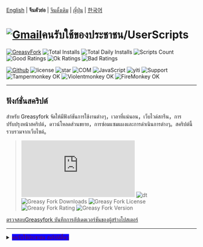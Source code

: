 [English](/en/scripts/497346 "Greasyfork Utility Toolkit") | **จีนตัวย่อ** | [จีนดั้งเดิม](/zh-TW/scripts/497346 "Greasyfork Utility Toolkit") | [ญี่ปุ่น](/ja/scripts/497346 "Greasyfork Utility Toolkit") | [한국어](/ko/scripts/497346 "Greasyfork Utility Toolkit")

# [![Gmail](https://img.shields.io/badge/Contact-Gmail-yellow?svg&)](mailto:toniaiwanowskiskr47@gmail.com)คนรับใช้ของประชาชน/UserScripts

[![GreasyFork](https://img.shields.io/static/v1?label=%20&message=GreasyFork&style=flat-square&labelColor=7B0000&color=960000&logo=data:image/png;base64,iVBORw0KGgoAAAANSUhEUgAAABAAAAAQCAYAAAAf8/9hAAAABmJLR0QA/wD/AP+gvaeTAAAACXBIWXMAAAsTAAALEwEAmpwYAAAAB3RJTUUH3ggEBCQHM3fXsAAAAVdJREFUOMudkz2qwkAUhc/goBaGJBgUtBCZyj0ILkpwAW7Bws4yO3AHLiCtEFD8KVREkoiFxZzX5A2KGfN4F04zMN+ce+5c4LMUgDmANYBnrnV+plBSi+FwyHq9TgA2LQpvCiEiABwMBtzv95RSfoNEHy8DYBzHrNVqVEr9BWKcqNFoxF6vx3a7zc1mYyC73a4MogBg7vs+z+czO50OW60Wt9stK5UKp9Mpj8cjq9WqDTBHnjAdxzGQZrPJw+HA31oulzbAWgLoA0CWZVBKIY5jzGYzdLtdE9DlcrFNrY98zobqOA6TJKHW2jg4nU5sNBpFDp6mhVe5?svg&VasUwDHm9Xqm15u12o+/7Hy0gD8KatOd5vN/v1FozTVN6nkchxFuI6hsAAIMg4OPxMJCXdtTbR7JJCMEgCJhlGUlyPB4XfumozInrupxMJpRSRtZlKoNYl+m/6/wDuWAjtPfsQuwAAAAASUVORK5CYII= "Greasyfork")](https://greasyfork.org/users/1169082)
![Total Installs](https://img.shields.io/badge/dynamic/json?color=0084ff&label=Total%20Installs&query=$.totalInstalls&url=https://raw.githubusercontent.com/10086100886/UserScripts/main/docs/total_installs.json)
![Total Daily Installs](https://img.shields.io/badge/dynamic/json?color=0084ff&label=Total%20Daily%20Installs&query=$.totalDailyInstalls&url=https://raw.githubusercontent.com/10086100886/UserScripts/main/docs/total_installs.json)
![Scripts Count](https://img.shields.io/badge/dynamic/json?color=1E90FF&label=Scripts%20Count&query=$.numScripts&url=https://raw.githubusercontent.com/10086100886/UserScripts/main/docs/total_installs.json)
![Good Ratings](https://img.shields.io/badge/dynamic/json?color=4CAF50&label=Good%20Ratings&query=$.totalGoodRatings&url=https://raw.githubusercontent.com/10086100886/UserScripts/main/docs/total_installs.json)
![Ok Ratings](https://img.shields.io/badge/dynamic/json?color=FF9800&label=Ok%20Ratings&query=$.totalOkRatings&url=https://raw.githubusercontent.com/10086100886/UserScripts/main/docs/total_installs.json)
![Bad Ratings](https://img.shields.io/badge/dynamic/json?color=F44336&label=Bad%20Ratings&query=$.totalBadRatings&url=https://raw.githubusercontent.com/10086100886/UserScripts/main/docs/total_installs.json)

[![Github](https://img.shields.io/badge/Github-100000?svg&logo=github&logoColor=white)](https://github.com/10086100886/)
![license](https://img.shields.io/github/license/10086100886/UserScripts?svg&style=flat-square&color=4285dd&logo=github)
![star](https://img.shields.io/github/forks/10086100886/UserScripts?svg&style=flat-square&label=Fork&color=4285dd&logo=github" "จำนวนแบบจำลอง")
![COM](https://img.shields.io/badge/CopyRight-คนรับใช้ของประชาชน-4285dd" "คนรับใช้ของประชาชน为人民服务")
![JavaScript](https://img.shields.io/badge/JavaScript-323330?svg&logo=javascript&logoColor=F7DF1E "JavaScript")
![yiti](https://img.shields.io/github/issues/10086100886/UserScripts/github-chinese?style=flat-square&logo=github&label=Issue "ปัญหา")
![Support](https://img.shields.io/badge/Support-Chrome%7CFirefox%7CEdge-blue?svg&)
![**Tampermonkey OK**](https://img.shields.io/badge/Tampermonkey-OK-006989?labelColor=012A36)
![**Violentmonkey OK**](https://img.shields.io/badge/Violentmonkey-OK-006989?labelColor=4B3F72)
![**FireMonkey OK**](https://img.shields.io/badge/FireMonkey-OK-006989?labelColor=885053)

---

## ฟังก์ชั่นสคริปต์

สำหรับ Greasyfork จัดให้มีฟังก์ชันการใช้งานต่างๆ，เวลาที่แน่นอน，เว็บไวด์สกรีน，การปรับปรุงหน้าสคริปต์，ดาวน์โหลดส่วนขยาย，การซ่อมแซมแผงและการดำเนินการต่างๆ。สคริปต์นี้รวบรวมจากเว็บไซต์。
>![size](https://img.shields.io/github/size/10086100886/UserScripts/Greasyfork%20Utility%20Toolkit.user.js?color=%23990000)
![dt](https://img.shields.io/greasyfork/dt/497346?color=%23990000&label=Installs)
![Greasy Fork Downloads](https://img.shields.io/greasyfork/dd/497346?color=%23990000)
![Greasy Fork License](https://img.shields.io/greasyfork/l/497346?color=%23990000)
![Greasy Fork Rating](https://img.shields.io/greasyfork/rating-count/497346?color=%23990000)
![Greasy Fork Version](https://img.shields.io/greasyfork/v/497346?color=%23990000)

  <p><a href="#:~:text=อัพเดทข้อมูล">ตรวจสอบGreasyfork บันทึกการอัปเดตเวอร์ชันของผู้สร้างโปสเตอร์</a></p>

---

<details>
    <summary><mark style="background-color: rgb(17, 0, 255); color: rgb(122, 11, 39);">คนรับใช้ประชาชน สคริปต์อื่นๆ</mark></summary>
    <table>
        <thead>
            <tr>
                <th>ชื่อสคริปต์</th>
                <th>คำอธิบายสคริปต์</th>
                <th>GitHub</th>
                <th>Greasyfork</th>
            </tr>
        </thead>
        <tbody>
            <tr>
                <td><a href="/zh-CN/scripts/497346" target="_blank"><strong>Greasyfork ช่างกาว</strong></a></td>
                <td>ยกระดับgreasyfork,คัดลอกรหัส，ดาวน์โหลดสคริปต์，เวลาที่แม่นยำเป็นวินาที，การล้างข้อมูลหน้าแรก，หารือเกี่ยวกับรายงานแบบคลิกเดียว，เพิ่มการดาวน์โหลดรายการสคริปต์ข้ามรหัสแล้ว ตกแต่งมุมมองโค้ดและแสดงไฟล์อ้างอิงโค้ด，แสดงไอคอนสคริปต์，ข้ามไปที่สคริปต์สำหรับผู้ใหญ่และการดำเนินการอื่นๆ</td>
                <td><a
                        href="https://raw.githubusercontent.com/10086100886/UserScripts/main/Greasyfork%20Utility%20Toolkit.user.js">ติดตั้ง</a>
                </td>
                <td><a href="https://update.greasyfork.org/scripts/497346.user.js"><img
                            src="https://img.shields.io/greasyfork/dt/497346?color=%23990000&label=Installs"><br>ติดตั้ง</a>
                </td>
            </tr>
            <tr>

                <td><a href="/zh-CN/scripts/497403" target="_blank"><strong>คัดลอกเวอร์ชันแก้ไขที่ได้รับอนุญาต</strong></a></td>
                <td>ห้ามหน้าเว็บไม่ให้เซ่อในเวอร์ชันที่แก้ไขแล้ว，สีเขียวเพื่อการเปิดตัว，ห้ามสีแดง，ทิศทางชั่วคราวสีส้ม</td>
                <td><a
                        href="https://raw.githubusercontent.com/10086100886/UserScripts/main/clipboard.user.js">ติดตั้ง</a>
                </td>
                <td><a href="https://update.greasyfork.org/scripts/497403.user.js"><img
                            src="https://img.shields.io/greasyfork/dt/497403?color=%23990000&label=Installs"><br>ติดตั้ง</a>
                </td>
            </tr>
            <tr>

                <td><a href="/zh-CN/scripts/497317" target="_blank"><strong>Greasyforkรายละเอียดใช้ในการเปิด</strong></a></td>
                <td>เพิ่มหน้ารายละเอียดสคริปต์แล้ว เหมาะสำหรับลิงค์ที่จะเพิ่ม คลิกเพื่อเปิดหน้าเว็บ，คลิกเพื่อคัดลอก</td>
                <td><a
                        href="https://raw.githubusercontent.com/10086100886/UserScripts/main/Greasy%20fork%20link.user.js">ติดตั้ง</a>
                </td>
                <td><a href="https://update.greasyfork.org/scripts/497317.user.js"><img
                            src="https://img.shields.io/greasyfork/dt/497317?color=%23990000&label=Installs"><br>ติดตั้ง</a>
                </td>
            </tr>
            <tr>

                <td><a href="/zh-CN/scripts/497346" target="_blank"><strong>Greasyfork ranks</strong></a></td>
                <td>รายการสคริปต์เพิ่มคะแนน</td>
                <td><a
                        href="https://raw.githubusercontent.com/10086100886/UserScripts/main/Greasyfork%20ranks.user.js">ติดตั้ง</a>
                </td>
                <td></td>
            </tr>
            <tr>

                <td><a href="/zh-CN/scripts/497682" target="_blank"><strong>Missavตัวช่วยสำรอง</strong></a></td>
                <td>missการสำรองข้อมูลเพลย์ลิสต์，รองรับการดาวน์โหลดรูปภาพและบันทึกข้อมูลวิดีโอ.ส่งออกหน้าเว็บท้องถิ่น รองรับการส่งออกไปยังwebdav</td>
                <td><a
                        href="https://raw.githubusercontent.com/10086100886/UserScripts/main/missavexplorer.user.js">ติดตั้ง</a>
                </td>
                <td><a href="https://update.greasyfork.org/scripts/497682.user.js"><img
                            src="https://img.shields.io/greasyfork/dt/497682?color=%23990000&label=Installs"><br>ติดตั้ง</a>
                </td>
            </tr>
            <tr>

                <td><a href="/zh-CN/scripts/498625" target="_blank"><strong>Remove Link Underlines</strong></a></td>
                <td>ลบขีดเส้นใต้ออกจากหน้าเว็บ</td>
                <td><a
                        href="https://raw.githubusercontent.com/10086100886/UserScripts/main/Remove%20Link%20Underlines.user.js">ติดตั้ง</a>
                </td>
                <td><a href="https://update.greasyfork.org/scripts/498625.user.js"><img
                            src="https://img.shields.io/greasyfork/dt/498625?color=%23990000&label=Installs"><br>ติดตั้ง</a>
                </td>
            </tr>
            <tr>

                <td><a href="/zh-CN/scripts/498906" target="_blank"><strong>เน้นคำสำคัญบนหน้าเว็บ</strong></a></td>
                <td>เน้นข้อความบนหน้าเว็บ</td>
                <td><a
                        href="https://raw.githubusercontent.com/10086100886/UserScripts/main/%E7%BD%91%E9%A1%B5%E9%AB%98%E4%BA%AE%E5%85%B3%E9%94%AE%E5%AD%97%2B.user.js">ติดตั้ง</a>
                </td>
                <td><a href="https://update.greasyfork.org/scripts/498906.user.js"><img
                            src="https://img.shields.io/greasyfork/dt/498906?color=%23990000&label=Installs"><br>ติดตั้ง</a>
                </td>
            </tr>
            <tr>

                <td><a href="/zh-CN/scripts/498904" target="_blank"><strong>Script Finder+</strong></a></td>
                <td>Script Finder เป็นสคริปต์ผู้ใช้（userscript），ช่วยคุณค้นหาและจัดการสคริปต์ผู้ใช้บนเว็บไซต์ใดๆ</td>
                <td><a
                        href="https://raw.githubusercontent.com/10086100886/UserScripts/main/Script%20Finder%2B.user.js">ติดตั้ง</a>
                </td>
                <td><a href="https://update.greasyfork.org/scripts/498904.user.js"><img
                            src="https://img.shields.io/greasyfork/dt/498904?color=%23990000&label=Installs"><br>ติดตั้ง</a>
                </td>
            </tr>
            <tr>

                <td><a href="/zh-CN/scripts/500255" target="_blank"><strong>ปักหมุดที่ปุ่มบนและล่าง</strong></a></td>
                <td>ดัดแปลงจากGreasyforkสคริปต์ผู้ใช้ เพิ่มปุ่มบนและล่างให้กับเว็บเพจ，อำนวยความสะดวกในการเคลื่อนย้ายอย่างรวดเร็วไปด้านบนหรือด้านล่างของหน้าที่ยาว。 เพิ่มการเปลี่ยนสีปุ่มเมื่อเลื่อนลง，3หยุดโดยอัตโนมัติหากไม่มีการเลื่อนภายในไม่กี่วินาที</td>
                <td><a
                        href="https://raw.githubusercontent.com/10086100886/UserScripts/main/%E7%BD%AE%E9%A0%82%E5%92%8C%E7%BD%AE%E5%BA%95%E6%8C%89%E9%88%95.user.js">ติดตั้ง</a>
                </td>
                <td><a href="https://update.greasyfork.org/scripts/500255.user.js"><img
                            src="https://img.shields.io/greasyfork/dt/500255?color=%23990000&label=Installs"><br>ติดตั้ง</a>
                </td>
            </tr>
            <tr>

                <td><a href="/zh-CN/scripts/500262" target="_blank"><strong>บล็อกบางเว็บไซต์จากผลการค้นหา</strong></a></td>
                <td>บล็อกบางเว็บไซต์จากผลลัพธ์ของเครื่องมือค้นหา，ช่วยให้ผู้ใช้กรองผลการค้นหาที่ไม่ต้องการออก。 ไซต์บล็อกอินพุตแบบกำหนดเอง。รูปแบบ"-zhihu""-baidu" ใช้เพื่อบล็อกเนื้อหาการค้นหาของ Google</td>
                <td><a
                        href="https://raw.githubusercontent.com/10086100886/UserScripts/main/%E5%9C%A8%E6%90%9C%E7%B4%A2%E7%BB%93%E6%9E%9C%E4%B8%AD%E5%B1%8F%E8%94%BD%E6%8C%87%E5%AE%9A%E7%AB%99%E7%82%B9.user.js">ติดตั้ง</a>
                </td>
                <td><a href="https://update.greasyfork.org/scripts/500262.user.js"><img
                            src="https://img.shields.io/greasyfork/dt/500255?color=%23990000&label=Installs"><br>ติดตั้ง</a>
                </td>
            </tr>
        </tbody>
    </table>
</details>


## คุณสมบัติ
### รายละเอียดสคริปต์

- สลับระหว่างมุมมองเอกสารและมุมมองเว็บ
- คัดลอกรหัส
- แสดงไอคอนสคริปต์
- ล้างแคชไอคอน
- เพิ่มการติดตั้งประวัติสคริปต์
- เพิ่มปุ่มดาวน์โหลด
- รหัสสคริปต์แสดงหมายเลขบรรทัด
- จัดเรียงรายการสคริปต์ตามวันที่สร้าง
- คัดลอกประกาศห้องสมุด
- แสดงจำนวนไฟล์อ้างอิง
- คัดลอกลิงค์แบบสั้น
- ตกแต่งข้อมูลโค้ดให้สวยงาม
- โค้ดดูสวยงาม

### รายการสคริปต์

- รายการดาวน์โหลดการติดตั้งการแสดงผล
- ล็อคการตั้งค่าภาษา
- แสดงการให้คะแนน
- แสดงซอร์สโค้ด
- ใช้รายการเดิม
- แสดงสคริปต์ภาษาทั้งหมด
- ย้ายแถบด้านข้าง
- จัดเรียงรายการสคริปต์ตามวันที่สร้าง

### สวยงามการควบคุม

- ควบคุมความสวยงาม
- ตกแต่งป้ายกำกับกล่องเลือกและปุ่มตัวเลือกให้สวยงาม

### ใช้ได้กับ

- เปิดใช้งานการปรับปรุง
- เปิดในหน้าต่างใหม่
- จำนวนสคริปต์ที่แสดงในฟอรัม
- รายละเอียดใช้ในการเปิด:
  - ค้นหาฟอรั่ม
  - หน้าเว็บจะเปิดขึ้น
  - ป๊อปอัปพร้อมท์

### หน้าแรก

- ทำความสะอาดเนื้อหาหน้าแรกเก่า
- จำนวนวันในการทำความสะอาดโฮมเพจ
- การดำเนินการเพิ่มสคริปต์โฮมเพจ
- ซ่อนความคิดเห็นล่าสุด
- หน้าแรกแสดงสถิติ

### แถบนำทาง

- เพิ่มตัวเลือกในการเผยแพร่สคริปต์ใหม่
- ข้ามไปที่สคริปต์สำหรับผู้ใหญ่
- แก้ไขสไตล์แถบนำทาง
- เพิ่มลงในแถบนำทางเพื่อเปิดอินเทอร์เฟซนี้
- การจัดตำแหน่งแถบนำทาง

### เว็บไซต์

- เปิดใช้งานการตกแต่งกล่องแก้ไขโค้ดโดยอัตโนมัติ
- เปิดลิงก์ในแท็บใหม่
- วันที่แน่นอน
- เพิ่มการเรียกดูเว็บไซต์ให้สูงสุด
- รายงานด้วยคลิกเดียว
- การเน้นรหัสท้องถิ่น
- ซ่อนไอค่อน
- แสดงไอคอน
- ระดับสีเทาได้อ่านความคิดเห็นแล้ว
- ซ่อนอ่านความคิดเห็น
- แถบนำทางด้านข้าง
- ภาพผู้ใช้ตัวแทน

---

## Thank you

### สคริปต์ที่ยกมา

- [Auto Enable Syntax-Highlighting Source Editor](https://greasyfork.org/zh-CN/scripts/22223)
- [Greasyfork in your language](https://greasyfork.org/zh-CN/scripts/6245)
- [Greasyfork การเพิ่มประสิทธิภาพ](https://greasyfork.org/zh-CN/scripts/411837)
- [GreasyFork Copy Code Snippet](https://greasyfork.org/zh-CN/scripts/423726)
- [Download Script Button](https://greasyfork.org/zh-CN/scripts/420872)
- [GreasyFork Script Icon](https://greasyfork.org/zh-CN/scripts/6861)
- [Add "Post a new script" Link](https://greasyfork.org/zh-CN/scripts/450357)
- [Open Scripts List Sorting for Creation Date by Default](https://greasyfork.org/zh-CN/scripts/495477)
- [Absolute Time on GreasyFork](https://greasyfork.org/zh-CN/scripts/470348)
- [พับ greasyfork การอภิปรายหมดอายุ](https://greasyfork.org/scripts/426549/)
- [maximale Fensterbreite auf nutzen](https://greasyfork.org/de/scripts/36037)
- [Toggle HTML View](https://greasyfork.org/de/scripts/471149)
- [GreasyFork Header Style Fix](https://greasyfork.org/zh-CN/scripts/473269)
- [Greasy Fork Dark Theme](https://greasyfork.org/zh-CN/scripts/436913)
- [Greasyfork สวยงาม](https://greasyfork.org/zh-CN/scripts/446849)
- [Greasy Fork ยกระดับ](https://greasyfork.org/zh-CN/scripts/467078)
- [Greasy Fork URL การล้างชื่อสคริปต์](https://greasyfork.org/scripts/431940/)
- [Greasyfork การเพิ่มประสิทธิภาพ](https://greasyfork.org/zh-CN/scripts/475722)
- [Greasy Fork: Mark Script Discussions as Read](https://greasyfork.org/scripts/438010)
- [Greasy Fork Bookmark](https://greasyfork.org/scripts/493406)
- [GreasyFork รายงานความคิดเห็นที่เป็นสแปมได้ด้วยคลิกเดียว](https://greasyfork.org/scripts/474395)

---

## การแสดงภาพ:

<img src="https://img.xwyue.com/i/2024/07/12/669052994d5f4.png" alt="nav.png" width="800">
<img src="https://img.xwyue.com/i/2024/07/12/66905299aaa1e.png" alt="rep2.png" width="800">
<img src="https://img.xwyue.com/i/2024/07/12/6690529a9d5e5.png" alt="rep1.png" width="800">
<img src="https://img.xwyue.com/i/2024/07/12/6690529c24d9a.png" alt="time.png" width="800">
<img src="https://img.xwyue.com/i/2024/07/12/6690529c57dab.png" alt="user.png" width="800">
<img src="https://img.xwyue.com/i/2024/07/12/6690529c62ebd.png" alt="maxw.png" width="800">
<img src="https://img.xwyue.com/i/2024/07/12/6690529c744ea.png" alt="hidec.png" width="800">
<img src="https://img.xwyue.com/i/2024/07/12/6690529c84351.png" alt="libdown.png" width="800">
<img src="https://img.xwyue.com/i/2024/07/12/6690529ca36ab.png" alt="scriptdet.png" width="800">
<img src="https://img.xwyue.com/i/2024/07/12/6690529cb6d3f.png" alt="scripcode.png" width="800">
<img src="https://img.xwyue.com/i/2024/07/12/6690529cbdc2f.png" alt="code2.png" width="800">
<img src="https://img.xwyue.com/i/2024/07/12/6690529cce8da.png" alt="hisdown.png" width="800">
<img src="https://img.xwyue.com/i/2024/07/12/6690529ccfeab.png" alt="scriptlist.png" width="800">
<img src="https://img.xwyue.com/i/2024/07/12/6690529cd54fc.png" alt="allscriptlist.png" width="800">

---

## อัพเดทข้อมูล
- 2024/7/17 2.2.0.9
  - เพิ่มขึ้น[GreasyFork การเพิ่มประสิทธิภาพ](https://greasyfork.org/zh-CN/scripts/475722)สคริปต์ในการแสดงคอลัมน์คู่
  - เพิ่มขึ้น[GreasyFork การเพิ่มประสิทธิภาพ](https://greasyfork.org/zh-CN/scripts/475722)ตกแต่งแถบนำทางให้สวยงาม
  - เพิ่มแถบการทำงานด้านข้างเว็บไซต์แบบคงที่
- 2024/7/15 2.2.0.8
  
  - รองรับภาษาดั้งเดิมเต็มรูปแบบ
- 2024/7/15 2.2.0.7
  
  - เพิ่มสวิตช์แถบนำทางด้านข้าง
  - เพิ่มพร็อกซีรูปภาพ
    - พร็อกซีรูปภาพไม่ทำงานเมื่อเปิดใช้งาน[GreasyFork การเพิ่มประสิทธิภาพ](https://greasyfork.org/zh-CN/scripts/475722)การเรียกดูรูปภาพใน
  - แก้ไขปัญหาการดูรูปภาพนอกเบราว์เซอร์บนอุปกรณ์มือถือ
  - แก้ไขเพื่อตรวจสอบความสวยงามโดยอัตโนมัติเมื่อแก้ไขโค้ด
- 2024/7/14 2.2.0.6
  
  - เพิ่มการขยายแถบนำทาง"มากกว่า"
  - เพิ่มขึ้น[Greasy Fork ยกระดับ](https://greasyfork.org/zh-CN/scripts/467078)แถบนำทางด้านข้างเข้า
  - ปรับปรุงการรองรับหลายภาษา
- 2024/7/13 2.2.0.5
  
  - เพิ่มการเข้าสู่ระบบอัตโนมัติ[GreasyFork การเพิ่มประสิทธิภาพ](https://greasyfork.org/zh-CN/scripts/475722)
  - แก้ไขสถานะการติดตั้งสคริปต์ในรายการที่แสดง
  - ปรับปรุงการรองรับหลายภาษา


---

<p><a href="https://github.com/10086100886/UserScripts"><strong>สคริปต์ผู้ใช้เพิ่มเติม</strong></a> /
<a href="#">กลับไปด้านบน↑</a></p>



